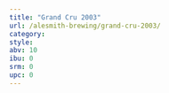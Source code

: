 ```yaml
---
title: "Grand Cru 2003"
url: /alesmith-brewing/grand-cru-2003/
category: 
style: 
abv: 10
ibu: 0
srm: 0
upc: 0
---
```


